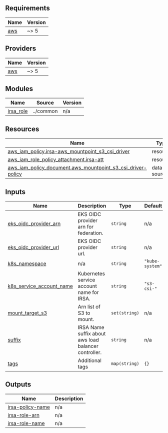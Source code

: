 ## Requirements

| Name | Version |
|------|---------|
| <a name="requirement_aws"></a> [aws](#requirement\_aws) | ~> 5 |

## Providers

| Name | Version |
|------|---------|
| <a name="provider_aws"></a> [aws](#provider\_aws) | ~> 5 |

## Modules

| Name | Source | Version |
|------|--------|---------|
| <a name="module_irsa_role"></a> [irsa\_role](#module\_irsa\_role) | ../common | n/a |

## Resources

| Name | Type |
|------|------|
| [aws_iam_policy.irsa-aws_mountpoint_s3_csi_driver](https://registry.terraform.io/providers/hashicorp/aws/latest/docs/resources/iam_policy) | resource |
| [aws_iam_role_policy_attachment.irsa-att](https://registry.terraform.io/providers/hashicorp/aws/latest/docs/resources/iam_role_policy_attachment) | resource |
| [aws_iam_policy_document.aws_mountpoint_s3_csi_driver-policy](https://registry.terraform.io/providers/hashicorp/aws/latest/docs/data-sources/iam_policy_document) | data source |

## Inputs

| Name | Description | Type | Default | Required |
|------|-------------|------|---------|:--------:|
| <a name="input_eks_oidc_provider_arn"></a> [eks\_oidc\_provider\_arn](#input\_eks\_oidc\_provider\_arn) | EKS OIDC provider arn for federation. | `string` | n/a | yes |
| <a name="input_eks_oidc_provider_url"></a> [eks\_oidc\_provider\_url](#input\_eks\_oidc\_provider\_url) | EKS OIDC provider url. | `string` | n/a | yes |
| <a name="input_k8s_namespace"></a> [k8s\_namespace](#input\_k8s\_namespace) | n/a | `string` | `"kube-system"` | no |
| <a name="input_k8s_service_account_name"></a> [k8s\_service\_account\_name](#input\_k8s\_service\_account\_name) | Kubernetes service account name for IRSA. | `string` | `"s3-csi-"` | no |
| <a name="input_mount_target_s3"></a> [mount\_target\_s3](#input\_mount\_target\_s3) | Arn list of S3 to mount. | `set(string)` | n/a | yes |
| <a name="input_suffix"></a> [suffix](#input\_suffix) | IRSA Name suffix about aws load balancer controller. | `string` | n/a | yes |
| <a name="input_tags"></a> [tags](#input\_tags) | Additional tags | `map(string)` | `{}` | no |

## Outputs

| Name | Description |
|------|-------------|
| <a name="output_irsa-policy-name"></a> [irsa-policy-name](#output\_irsa-policy-name) | n/a |
| <a name="output_irsa-role-arn"></a> [irsa-role-arn](#output\_irsa-role-arn) | n/a |
| <a name="output_irsa-role-name"></a> [irsa-role-name](#output\_irsa-role-name) | n/a |
